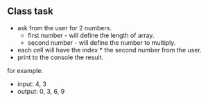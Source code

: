 
## Class task

- ask from the user for 2 numbers.
  - first number - will define the length of array.
  - second number - will define the number to multiply.
- each cell will have the index \* the second number from the user.
- print to the console the result.

for example:

- input: 4, 3
- output: 0, 3, 6, 9
